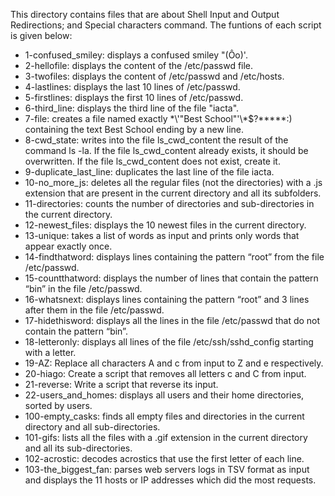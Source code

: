 This directory contains files that are about Shell Input and Output Redirections; and Special characters command. The funtions of each script is given below:
- 1-confused_smiley: displays a confused smiley "(Ôo)'.
- 2-hellofile: displays the content of the /etc/passwd file.
- 3-twofiles: displays the content of /etc/passwd and /etc/hosts.
- 4-lastlines: displays the last 10 lines of /etc/passwd.
- 5-firstlines: displays the first 10 lines of /etc/passwd.
- 6-third_line: displays the third line of the file "iacta".
- 7-file: creates a file named exactly \*\\'"Best School"\'\\*$\?\*\*\*\*\*:) containing the text Best School ending by a new line.
- 8-cwd_state:  writes into the file ls_cwd_content the result of the command ls -la. If the file ls_cwd_content already exists, it should be overwritten. If the file ls_cwd_content does not exist, create it.
- 9-duplicate_last_line: duplicates the last line of the file iacta.
- 10-no_more_js: deletes all the regular files (not the directories) with a .js extension that are present in the current directory and all its subfolders.
- 11-directories: counts the number of directories and sub-directories in the current directory.
- 12-newest_files: displays the 10 newest files in the current directory.
- 13-unique: takes a list of words as input and prints only words that appear exactly once.
- 14-findthatword: displays lines containing the pattern “root” from the file /etc/passwd.
- 15-countthatword: displays the number of lines that contain the pattern “bin” in the file /etc/passwd.
- 16-whatsnext: displays lines containing the pattern “root” and 3 lines after them in the file /etc/passwd.
- 17-hidethisword: displays all the lines in the file /etc/passwd that do not contain the pattern “bin”. 
- 18-letteronly: displays all lines of the file /etc/ssh/sshd_config starting with a letter.
- 19-AZ: Replace all characters A and c from input to Z and e respectively.
- 20-hiago: Create a script that removes all letters c and C from input.
- 21-reverse: Write a script that reverse its input. 
- 22-users_and_homes: displays all users and their home directories, sorted by users.
- 100-empty_casks: finds all empty files and directories in the current directory and all sub-directories.
- 101-gifs: lists all the files with a .gif extension in the current directory and all its sub-directories.
- 102-acrostic: decodes acrostics that use the first letter of each line.
- 103-the_biggest_fan: parses web servers logs in TSV format as input and displays the 11 hosts or IP addresses which did the most requests.
